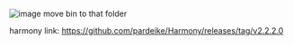 ![image](https://github.com/arandomuser0/Lethal-Cheat-Installer/assets/90565424/ec504cf9-bd86-4b0b-b4ea-8e2eba8db4d1)
move bin to that folder


harmony link: https://github.com/pardeike/Harmony/releases/tag/v2.2.2.0
